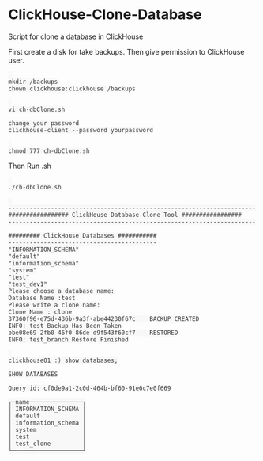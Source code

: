 # ClickHouse-Clone-Database
Script for clone a database in ClickHouse

First create a disk for take backups. Then give permission to ClickHouse user.

<pre id="example"><code class="language-lang"  style="color: #333; background: #f8f8f8;"> 
mkdir /backups
chown clickhouse:clickhouse /backups
</code></pre>

<pre id="example"><code class="language-lang"  style="color: #333; background: #f8f8f8;"> 
vi ch-dbClone.sh

change your password
clickhouse-client --password yourpassword
</code></pre>

<pre id="example"><code class="language-lang"  style="color: #333; background: #f8f8f8;"> 
chmod 777 ch-dbClone.sh
</code></pre>

Then Run .sh

<pre id="example"><code class="language-lang"  style="color: #333; background: #f8f8f8;"> 
./ch-dbClone.sh
</code></pre>


<pre id="example"><code class="language-lang"  style="color: #333; background: #f8f8f8;"> 
----------------------------------------------------------------------
################# ClickHouse Database Clone Tool #################
----------------------------------------------------------------------

######### ClickHouse Databases ###########
------------------------------------------
"INFORMATION_SCHEMA"
"default"
"information_schema"
"system"
"test"
"test_dev1"
Please choose a database name:
Database Name :test
Please write a clone name:
Clone Name : clone
37360f96-e75d-436b-9a3f-abe44230f67c	BACKUP_CREATED
INFO: test Backup Has Been Taken
bbe08e69-2fb0-46f0-86de-d9f543f60cf7	RESTORED
INFO: test_branch Restore Finished
</code></pre>


<pre id="example"><code class="language-lang"  style="color: #333; background: #f8f8f8;"> 
clickhouse01 :) show databases;

SHOW DATABASES

Query id: cf0de9a1-2c0d-464b-bf60-91e6c7e0f669

┌─name───────────────┐
│ INFORMATION_SCHEMA │
│ default            │
│ information_schema │
│ system             │
│ test               │
│ test_clone         │
└────────────────────┘
</code></pre>
